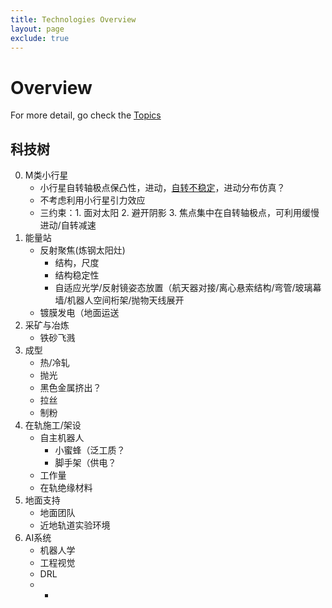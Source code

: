 ```yaml
---
title: Technologies Overview
layout: page
exclude: true
---
```


# Overview

For more detail, go check the [Topics](topics.md)

## 科技树

0. M类小行星
    * 小行星自转轴极点保凸性，进动，[自转不稳定](https://www.zhihu.com/question/291673801/answer/477032669)，进动分布仿真？
    * 不考虑利用小行星引力效应
    * 三约束：1. 面对太阳 2. 避开阴影 3. 焦点集中在自转轴极点，可利用缓慢进动/自转减速
1. 能量站
    * 反射聚焦(炼钢太阳灶)
        * 结构，尺度
        * 结构稳定性
        * 自适应光学/反射镜姿态放置（航天器对接/离心悬索结构/弯管/玻璃幕墙/机器人空间桁架/抛物天线展开
    * 镀膜发电（地面运送
2. 采矿与冶炼
    * 铁砂飞溅
3. 成型
    * 热/冷轧
    * 抛光
    * 黑色金属挤出？
    * 拉丝
    * 制粉
4. 在轨施工/架设
    * 自主机器人
        * 小蜜蜂（泛工质？
        * 脚手架（供电？
    * 工作量
    * 在轨绝缘材料
5. 地面支持
    * 地面团队
    * 近地轨道实验环境
6. AI系统
    * 机器人学
    * 工程视觉
    * DRL
    * -